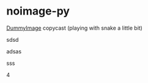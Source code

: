 noimage-py
==========

[DummyImage](http://dummyimage.com/ "DummyImage") copycast (playing with snake a little bit)


sdsd

adsas

sss

4
